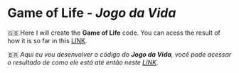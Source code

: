 # Game of Life - *Jogo da Vida*

:uk: Here I will create the **Game of Life** code. You can acess the result of how it is so far in this [LINK](https://andersonlot.github.io/Game-of-Life).  
 
:brazil: *Aqui eu vou desenvolver o código do **Jogo da Vida**, você pode acessar o resultado de como ele está até então neste [LINK](https://andersonlot.github.io/Game-of-Life).*

